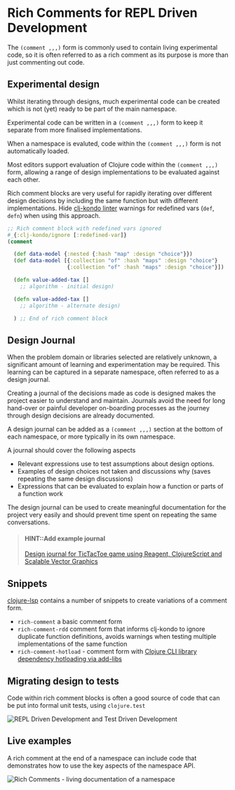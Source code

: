 # Rich Comments for REPL Driven Development
<!-- TODO: rich comments for RDD examples required -->

The `(comment ,,,)` form is commonly used to contain living experimental code, so it is often referred to as a rich comment as its purpose is more than just commenting out code.


## Experimental design

Whilst iterating through designs, much experimental code can be created which is not (yet) ready to be part of the main namespace.

Experimental code can be written in a `(comment ,,,)` form to keep it separate from more finalised implementations.

When a namespace is evaluted, code within the `(comment ,,,)` form is not automatically loaded.

Most editors support evaluation of Clojure code within the `(comment ,,,)` form, allowing a range of design implementations to be evaluated against each other.

Rich comment blocks are very useful for rapidly iterating over different design decisions by including the same function but with different implementations.  Hide [clj-kondo linter](/clojure-cli/install/install-clojure.html#clj-kondo-static-analyser--linter) warnings for redefined vars (`def`, `defn`) when using this approach.

```clojure
;; Rich comment block with redefined vars ignored
#_{:clj-kondo/ignore [:redefined-var]}
(comment

  (def data-model {:nested {:hash "map" :design "choice"}})
  (def data-model [{:collection "of" :hash "maps" :design "choice"}
                   {:collection "of" :hash "maps" :design "choice"}])

  (defn value-added-tax []
    ;; algorithm - initial design)

  (defn value-added-tax []
    ;; algorithm - alternate design)

  ) ;; End of rich comment block
```


## Design Journal

When the problem domain or libraries selected are relatively unknown, a significant amount of learning and experimentation may be required.  This learning can be captured in a separate namespace, often referred to as a design journal.

Creating a journal of the decisions made as code is designed makes the project easier to understand and maintain.  Journals avoid the need for long hand-over or painful developer on-boarding processes as the journey through design decisions are already documented.

A design journal can be added as a `(comment ,,,)` section at the bottom of each namespace, or more typically in its own namespace.

A journal should cover the following aspects

* Relevant expressions use to test assumptions about design options.
* Examples of design choices not taken and discussions why (saves repeating the same design discussions)
* Expressions that can be evaluated to explain how a function or parts of a function work

The design journal can be used to create meaningful documentation for the project very easily and should prevent time spent on repeating the same conversations.

> #### HINT::Add example journal
> [Design journal for TicTacToe game using Reagent, ClojureScript and Scalable Vector Graphics](https://github.com/jr0cket/tictactoe-reagent/blob/master/src/tictactoe_reagent/core.cljs#L124)


## Snippets

[clojure-lsp](https://clojure-lsp.io/features/#snippets) contains a number of snippets to create variations of a comment form.

* `rich-comment` a basic comment form
* `rich-comment-rdd` comment form that informs clj-kondo to ignore duplicate function definitions, avoids warnings when testing multiple implementations of the same function
* `rich-comment-hotload` - comment form with [Clojure CLI library dependency hotloading via add-libs](/alternative-tools/clojure-cli/hotload-libraries.html)


## Migrating design to tests

Code within rich comment blocks is often a good source of code that can be put into formal unit tests, using `clojure.test`

![REPL Driven Development and Test Driven Development](https://raw.githubusercontent.com/practicalli/graphic-design/live/repl-tdd-flow.png)


## Live examples

A rich comment at the end of a namespace can include code that demonstrates how to use the key aspects of the namespace API.

![Rich Comments - living documentation of a namespace](https://practical.li/clojure/images/practicalli-clojure-repl-driven-development-rich-comment-blocks.png)
